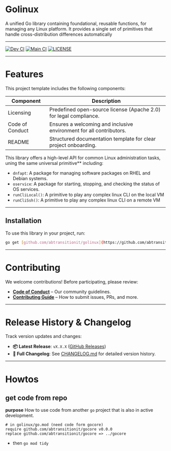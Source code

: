 # Golinux



A unified Go library containing foundational, reusable functions, for managing any Linux platform. It provides a single set of primitives that handle cross-distribution differences automatically

----

[![Dev CI](https://github.com/abtransitionit/golinux/actions/workflows/ci-dev.yaml/badge.svg?branch=dev)](https://github.com/abtransitionit/golinux/actions/workflows/ci-dev.yaml)
[![Main CI](https://github.com/abtransitionit/golinux/actions/workflows/ci-main.yaml/badge.svg?branch=main)](https://github.com/abtransitionit/golinux/actions/workflows/ci-main.yaml)
[![LICENSE](https://img.shields.io/badge/license-Apache_2.0-blue.svg)](https://choosealicense.com/licenses/apache-2.0/)

---


# Features  
This project template includes the following components:  


|Component|Description|
|-|-|
|Licensing|Predefined open-source license (Apache 2.0) for legal compliance.|
|Code of Conduct| Ensures a welcoming and inclusive environment for all contributors.|  
|README|Structured documentation template for clear project onboarding.|  

This library offers a high-level API for common Linux administration tasks, uning the same universal primitive** including:

- `dnfapt`: A package for managing software packages on RHEL and Debian systems.
- `oservice`: A package for starting, stopping, and checking the status of OS services.
- `runCliLocal()`: A primitive to play any complex linux CLI on the local VM
- `runCliSsh()`: A primitive to play any complex linux CLI on a remote VM

---

## Installation

To use this library in your project, run:

```bash
go get [github.com/abtransitionit/golinux](https://github.com/abtransitionit/golinux)
```

---

# Contributing  

We welcome contributions! Before participating, please review:  
- **[Code of Conduct](.github/CODE_OF_CONDUCT.md)** – Our community guidelines.  
- **[Contributing Guide](.github/CONTRIBUTING.md)** – How to submit issues, PRs, and more.  


----


# Release History & Changelog  

Track version updates and changes:  
- **📦 Latest Release**: `vX.X.X` ([GitHub Releases](#))  
- **📄 Full Changelog**: See [CHANGELOG.md](CHANGELOG.md) for detailed version history.  

---


# Howtos
## get code from repo
**purpose**
How to use code from another `go` project that is also in active development.
```shell
# in golinux/go.mod (need code form gocore)
require github.com/abtransitionit/gocore v0.0.0
replace github.com/abtransitionit/gocore => ../gocore
```
- then `go mod tidy`


